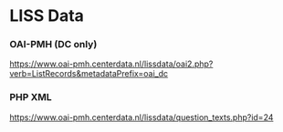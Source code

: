# LISS Data 

### OAI-PMH (DC only)
https://www.oai-pmh.centerdata.nl/lissdata/oai2.php?verb=ListRecords&metadataPrefix=oai_dc

### PHP XML
https://www.oai-pmh.centerdata.nl/lissdata/question_texts.php?id=24
